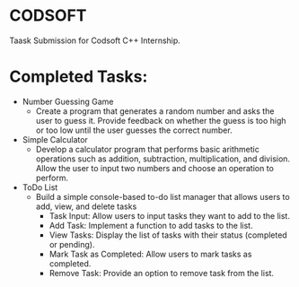 # CODSOFT
Taask Submission for Codsoft C++ Internship.

# Completed Tasks:
- Number Guessing Game
  - Create a program that generates a random number and asks the user to guess it. Provide feedback on whether the guess is too high or too low until the user guesses the correct number.
- Simple Calculator
  - Develop a calculator program that performs basic arithmetic operations such as addition, subtraction, multiplication, and division. Allow the user to input two numbers and choose an operation to perform.
- ToDo List
  - Build a simple console-based to-do list manager that allows users to add, view, and delete tasks
    - Task Input: Allow users to input tasks they want to add to the list.
    - Add Task: Implement a function to add tasks to the list.
    - View Tasks: Display the list of tasks with their status (completed or pending).
    - Mark Task as Completed: Allow users to mark tasks as completed.
    - Remove Task: Provide an option to remove task from the list.
